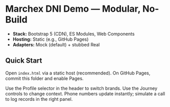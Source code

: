 # Marchex DNI Demo — Modular, No-Build

- **Stack:** Bootstrap 5 (CDN), ES Modules, Web Components
- **Hosting:** Static (e.g., GitHub Pages)
- **Adapters:** Mock (default) + stubbed Real

## Quick Start
Open `index.html` via a static host (recommended). On GitHub Pages, commit this folder and enable Pages.

Use the Profile selector in the header to switch brands.
Use the Journey controls to change context.
Phone numbers update instantly; simulate a call to log records in the right panel.

